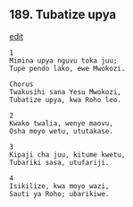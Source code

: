 ## 189. Tubatize upya
[edit](https://docs.google.com/document/d/1QFooQ8zGlQgvQg4q6qbhUct13ZlCi5V2/edit?mode=html)




    1
    Mimina upya nguvu toka juu;
    Tupe pendo lako, ewe Mwokozi.

    Chorus
    Twakusihi sana Yesu Mwokozi,
    Tubatize upya, kwa Roho leo.

    2
    Kwako twalia, wenye maovu,
    Osha moyo wetu, ututakase.

    3
    Kipaji cha juu, kitume kwetu,
    Tubariki sasa, utufariji.

    4
    Isikilize, kwa moyo wazi,
    Sauti ya Roho; ubarikiwe.


